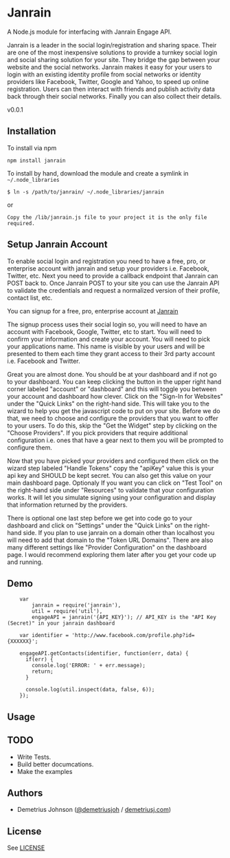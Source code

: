 # Janrain

A Node.js module for interfacing with Janrain Engage API.

Janrain is a leader in the social login/registration and sharing space. Their are one of the most inexpensive solutions to provide a turnkey social login and social sharing solution for your site.
They bridge the gap between your website and the social networks. Janrain makes it easy for your users to login with an existing identity profile from social networks or identity providers like Facebook, Twitter, Google and Yahoo, to speed up online registration. Users can then interact with friends and publish activity data back through their social networks. Finally you can also collect their details.

v0.0.1

## Installation

To install via npm

    npm install janrain

To install by hand, download the module and create a symlink in `~/.node_libraries`

    $ ln -s /path/to/janrain/ ~/.node_libraries/janrain

or

    Copy the /lib/janrain.js file to your project it is the only file required.

## Setup Janrain Account

To enable social login and registration you need to have a free, pro, or enterprise account with janrain and setup your providers i.e. Facebook, Twitter, etc. Next you need to provide a callback endpoint that Janrain can POST back to. Once Janrain POST to your site you can use the Janrain API to validate the credentials and request a normalized version of their profile, contact list, etc.

You can signup for a free, pro, enterprise account at [Janrain](http://www.janrain.com/products/engage/pricing)

The signup process uses their social login so, you will need to have an account with Facebook, Google, Twitter, etc to start. You will need to confirm your information and create your account. You will need to pick your applications name. This name is visible by your users and will be presented to them each time they grant access to their 3rd party account i.e. Facebook and Twitter.

Great you are almost done. You should be at your dashboard and if not go to your dashboard. You can keep clicking the button in the upper right hand corner labeled "account" or "dashboard" and this will toggle you between your account and dashboard how clever. Click on the "Sign-In for Websites" under the "Quick Links" on the right-hand side. This will take you to the wizard to help you get the javascript code to put on your site. Before we do that, we need to choose and configure the providers that you want to offer to your users. To do this, skip the "Get the Widget" step by clicking on the "Choose Providers". If you pick providers that require additional configuration i.e. ones that have a gear next to them you will be prompted to configure them. 

Now that you have picked your providers and configured them click on the wizard step labeled "Handle Tokens" copy the "apiKey" value this is your api key and SHOULD be kept secret. You can also get this value on your main dashboard page. Optionaly If you want you can click on "Test Tool" on the right-hand side under "Resources" to validate that your configuration works. It will let you simulate signing using your configuration and display that information returned by the providers.

There is optional one last step before we get into code go to your dashboard and click on "Settings" under the "Quick Links" on the right-hand side. If you plan to use janrain on a domain other than localhost you will need to add that domain to the "Token URL Domains". There are also many different settings like "Provider Configuration" on the dashboard page. I would recommend exploring them later after you get your code up and running.

## Demo

		var
			janrain = require('janrain'),
			util = require('util'),
			engageAPI = janrain('{API_KEY}'); // API_KEY is the "API Key (Secret)" in your janrain dashboard

		var identifier = 'http://www.facebook.com/profile.php?id={XXXXXX}';

		engageAPI.getContacts(identifier, function(err, data) {
		  if(err) {
		    console.log('ERROR: ' + err.message);
		    return;
		  }

		  console.log(util.inspect(data, false, 6));
		});

## Usage




## TODO
* Write Tests.
* Build better documcations.
* Make the examples 

Authors
-------

- Demetrius Johnson ([@demetriusjoh](http://twitter.com/demetriusjoh) / [demetriusj.com](http://demetriusj.com))

License
-----------

See [LICENSE](https://github.com/demetriusj/janrain/blob/master/LICENSE)

